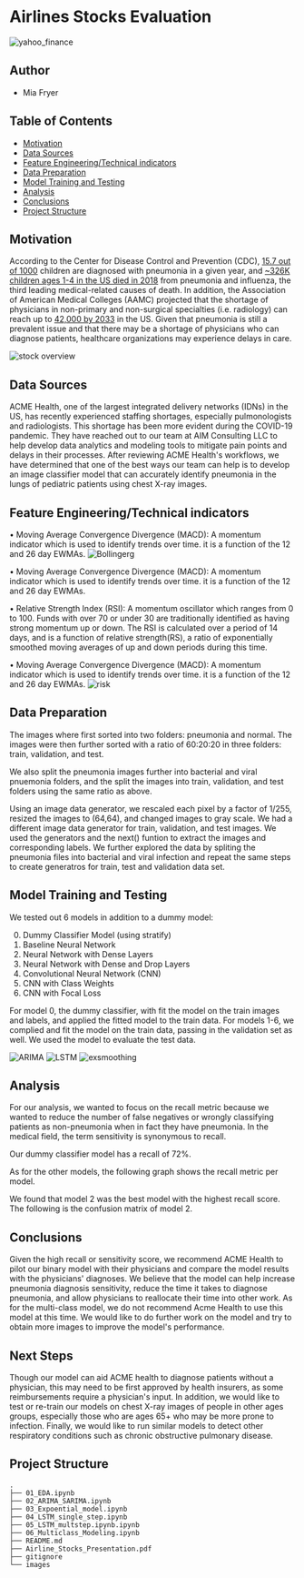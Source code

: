 # Airlines Stocks Evaluation 

![yahoo_finance](/images/yahoo_log.png)

## Author
* Mia Fryer

## Table of Contents
* [Motivation](#Motivation)
* [Data Sources](#Data_Sources)
* [Feature Engineering/Technical indicators](#Feature_Engineering_Technical_indicators)
* [Data Preparation](#data-preparation)
* [Model Training and Testing](#model-training-and-testing)
* [Analysis](#analysis)
* [Conclusions](#conclusions)
* [Project Structure](#project-structure)

## Motivation
According to the Center for Disease Control and Prevention (CDC), [15.7 out of 1000](https://www.cdc.gov/media/releases/2015/p0225-pneumonia-hospitalizations.html) children are diagnosed with pneumonia in a given year, and [~326K children ages 1-4 in the US died in 2018](https://www.cdc.gov/nchs/data/hus/2019/007-508.pdf) from pneumonia and influenza, the third leading medical-related causes of death. In addition, the Association of American Medical Colleges (AAMC) projected that the shortage of physicians in non-primary and non-surgical specialties (i.e. radiology) can reach up to [42,000 by 2033](https://www.aamc.org/news-insights/press-releases/new-aamc-report-confirms-growing-physician-shortage) in the US. Given that pneumonia is still a prevalent issue and that there may be a shortage of physicians who can diagnose patients, healthcare organizations may experience delays in care.

![stock overview](./images/overview.png)


## Data Sources
ACME Health, one of the largest integrated delivery networks (IDNs) in the US, has recently experienced staffing shortages, especially pulmonologists and radiologists. This shortage has been more evident during the COVID-19 pandemic. They have reached out to our team at AIM Consulting LLC to help develop data analytics and modeling tools to mitigate pain points and delays in their processes. After reviewing ACME Health's workflows, we have determined that one of the best ways our team can help is to develop an image classifier model that can accurately identify pneumonia in the lungs of pediatric patients using chest X-ray images.

## Feature Engineering/Technical indicators

• Moving Average Convergence Divergence (MACD): A momentum indicator which is used to identify trends over time. it is a function of the 12 and 26 day EWMAs.
![Bollingerg](./images/Bollingerg.png)

• Moving Average Convergence Divergence (MACD): A momentum indicator which is used to identify trends over time. it is a function of the 12 and 26 day EWMAs.

• Relative Strength Index (RSI): A momentum oscillator which ranges from 0 to 100. Funds with over 70 or under 30 are traditionally identified as having strong momentum up or down. The RSI is calculated over a period of 14 days, and is a function of relative strength(RS), a ratio of exponentially smoothed moving averages of up and down periods during this time.

• Moving Average Convergence Divergence (MACD): A momentum indicator which is used to identify trends over time. it is a function of the 12 and 26 day EWMAs.
![risk](./images/risk.png)

## Data Preparation
The images where first sorted into two folders: pneumonia and normal. The images were then further sorted with a ratio of 60:20:20 in three folders: train, validation, and test. 

We also split the pneumonia images further into bacterial and viral pnuemonia folders, and the split the images into train, validation, and test folders using the same ratio as above.

Using an image data generator, we rescaled each pixel by a factor of 1/255, resized the images to (64,64), and changed images to gray scale. We had a different image data generator for train, validation, and test images. We used the generators and the next() funtion to extract the images and corresponding labels. We further explored the data by spliting the pneumonia files into bacterial and viral infection and repeat the same steps to create generatros for train, test and validation data set. 

## Model Training and Testing
We tested out 6 models in addition to a dummy model:

<ol start="0">
  <li> Dummy Classifier Model (using stratify)</li>
  <li>Baseline Neural Network</li>
  <li>Neural Network with Dense Layers</li>
  <li>Neural Network with Dense and Drop Layers</li>
  <li>Convolutional Neural Network (CNN)</li>
  <li>CNN with Class Weights</li>
  <li>CNN with Focal Loss</li>
</ol>

For model 0, the dummy classifier, with fit the model on the train images and labels, and applied the fitted model to the train data. For models 1-6, we complied and fit the model on the train data, passing in the validation set as well. We used the model to evaluate the test data.

![ARIMA](./images/ARIMA.png)
![LSTM](./images/LSTM.png)
![exsmoothing](./images/exsmoothing.png)

## Analysis
For our analysis, we wanted to focus on the recall metric because we wanted to reduce the number of false negatives or wrongly classifying patients as non-pneumonia when in fact they have pneumonia. In the medical field, the term sensitivity is synonymous to recall.

Our dummy classifier model has a recall of 72%.

As for the other models, the following graph shows the recall metric per model.

We found that model 2 was the best model with the highest recall score. The following is the confusion matrix of model 2.




## Conclusions
Given the high recall or sensitivity score, we recommend ACME Health to pilot our binary model with their physicians and compare the model results with the physicians' diagnoses. We believe that the model can help increase pneumonia diagnosis sensitivity, reduce the time it takes to diagnose pneumonia, and allow physicians to reallocate their time into other work. As for the multi-class model, we do not recommend Acme Health to use this model at this time. We would like to do further work on the model and try to obtain more images to improve the model's performance.

## Next Steps
Though our model can aid ACME health to diagnose patients without a physician, this may need to be first approved by health insurers, as some reimbursements require a physician's input. In addition, we would like to test or re-train our models on chest X-ray images of people in other ages groups, especially those who are ages 65+ who may be more prone to infection. Finally, we would like to run similar models to detect other respiratory conditions such as chronic obstructive pulmonary disease.

## Project Structure
```
.
├── 01_EDA.ipynb
├── 02_ARIMA_SARIMA.ipynb 
├── 03_Expoential_model.ipynb  
├── 04_LSTM_single_step.ipynb
├── 05_LSTM_multstep.ipynb.ipynb
├── 06_Multiclass_Modeling.ipynb
├── README.md
├── Airline_Stocks_Presentation.pdf
├── gitignore
└── images
 
   
```
